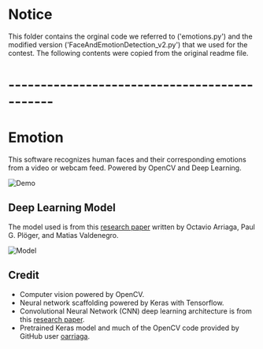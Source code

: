 # Notice
This folder contains the orginal code we referred to ('emotions.py') and the modified version ('FaceAndEmotionDetection_v2.py') that we used for the contest. The following contents were copied from the original readme file.

# ---------------------------------------------
# Emotion
This software recognizes human faces and their corresponding emotions from a video or webcam feed. Powered by OpenCV and Deep Learning.

![Demo](https://github.com/petercunha/Emotion/blob/master/demo/demo.gif?raw=true)

## Deep Learning Model

The model used is from this [research paper](https://github.com/oarriaga/face_classification/blob/master/report.pdf) written by Octavio Arriaga, Paul G. Plöger, and Matias Valdenegro.

![Model](https://i.imgur.com/vr9yDaF.png?1)

## Credit

* Computer vision powered by OpenCV.
* Neural network scaffolding powered by Keras with Tensorflow.
* Convolutional Neural Network (CNN) deep learning architecture is from this [research paper](https://github.com/oarriaga/face_classification/blob/master/report.pdf).
* Pretrained Keras model and much of the OpenCV code provided by GitHub user [oarriaga](https://github.com/oarriaga).

